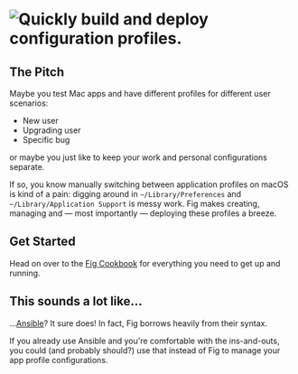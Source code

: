 # ![Quickly build and deploy configuration profiles.](http://pug.sh.s3.amazonaws.com/fig.png)

## The Pitch

Maybe you test Mac apps and have different profiles for different user scenarios:

* New user
* Upgrading user
* Specific bug

or maybe you just like to keep your work and personal configurations separate.

If so, you know manually switching between application profiles on macOS is kind of a pain: digging around in `~/Library/Preferences` and `~/Library/Application Support` is messy work. Fig makes creating, managing and — most importantly — deploying these profiles a breeze.


## Get Started

Head on over to the [Fig Cookbook](https://github.com/ashur/fig/wiki) for everything you need to get up and running.


## This sounds a lot like...

...[Ansible](http://ansible.com)? It sure does! In fact, Fig borrows heavily from their syntax.

If you already use Ansible and you're comfortable with the ins-and-outs, you could (and probably should?) use that instead of Fig to manage your app profile configurations.
